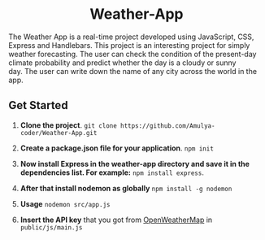 <div align="center">
  <h1>Weather-App</h1>
</div>

The Weather App is a real-time project developed using JavaScript, CSS, Express and Handlebars. This project is an interesting project for simply weather forecasting. The user can check the condition of the present-day climate probability and predict whether the day is a cloudy or sunny day. The user can write down the name of any city across the world in the app.  

## Get Started

1. **Clone the project**. `git clone https://github.com/Amulya-coder/Weather-App.git`

2. **Create a package.json file for your application**.
   `npm init`

3. **Now install Express in the weather-app directory and save it in the dependencies list. For example:**
    `npm install express`.
    
4. **After that install nodemon as globally** `npm install -g nodemon`

5. **Usage** `nodemon src/app.js`
 
5. **Insert the API key** that you got from [OpenWeatherMap](http://openweathermap.org) in `public/js/main.js`

 
